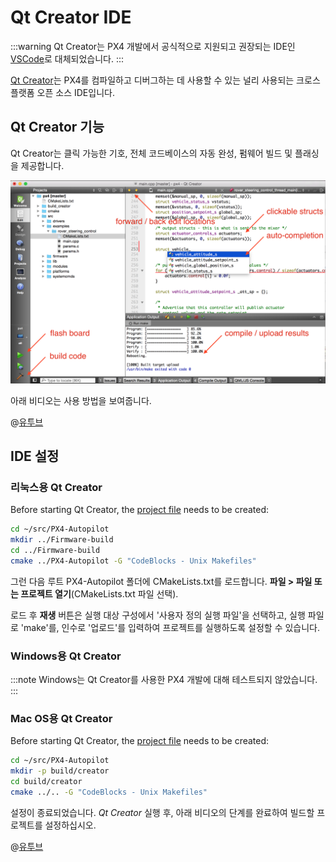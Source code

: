 # Qt Creator IDE

:::warning
Qt Creator는 PX4 개발에서 공식적으로 지원되고 권장되는 IDE인 [VSCode](../dev_setup/vscode.md)로 대체되었습니다.
:::

[Qt Creator](https://www.qt.io/download-open-source)는 PX4를 컴파일하고 디버그하는 데 사용할 수 있는 널리 사용되는 크로스 플랫폼 오픈 소스 IDE입니다.

## Qt Creator 기능

Qt Creator는 클릭 가능한 기호, 전체 코드베이스의 자동 완성, 펌웨어 빌드 및 플래싱을 제공합니다.

![](../../assets/toolchain/qtcreator.png)

아래 비디오는 사용 방법을 보여줍니다.

@[유투브](https://www.youtube.com/watch?v=Bkk8zttWxEI&rel=0&vq=hd720)

## IDE 설정

### 리눅스용 Qt Creator

Before starting Qt Creator, the [project file](https://gitlab.kitware.com/cmake/community/-/wikis/doc/cmake/Generator-Specific-Information#codeblocks-generator) needs to be created:

```sh
cd ~/src/PX4-Autopilot
mkdir ../Firmware-build
cd ../Firmware-build
cmake ../PX4-Autopilot -G "CodeBlocks - Unix Makefiles"
```

그런 다음 루트 PX4-Autopilot 폴더에 CMakeLists.txt를 로드합니다. **파일 > 파일 또는 프로젝트 열기**(CMakeLists.txt 파일 선택).

로드 후 **재생** 버튼은 실행 대상 구성에서 '사용자 정의 실행 파일'을 선택하고, 실행 파일로 'make'를, 인수로 '업로드'를 입력하여 프로젝트를 실행하도록 설정할 수 있습니다.

### Windows용 Qt Creator

:::note
Windows는 Qt Creator를 사용한 PX4 개발에 대해 테스트되지 않았습니다.
:::

### Mac OS용 Qt Creator

Before starting Qt Creator, the [project file](https://gitlab.kitware.com/cmake/community/-/wikis/doc/cmake/Generator-Specific-Information#codeblocks-generator) needs to be created:

```sh
cd ~/src/PX4-Autopilot
mkdir -p build/creator
cd build/creator
cmake ../.. -G "CodeBlocks - Unix Makefiles"
```

설정이 종료되었습니다. *Qt Creator* 실행 후, 아래 비디오의 단계를 완료하여 빌드할 프로젝트를 설정하십시오.

@[유투브](https://www.youtube.com/watch?v=0pa0gS30zNw&rel=0&vq=hd720)
